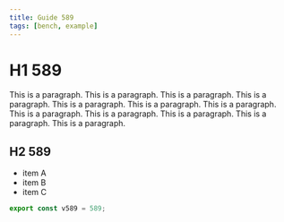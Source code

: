 ```yaml
---
title: Guide 589
tags: [bench, example]
---
```


# H1 589

This is a paragraph. This is a paragraph. This is a paragraph. This is a paragraph. This is a paragraph. This is a paragraph. This is a paragraph. This is a paragraph. This is a paragraph. This is a paragraph. This is a paragraph. This is a paragraph. 

## H2 589

- item A
- item B
- item C

```ts
export const v589 = 589;
```